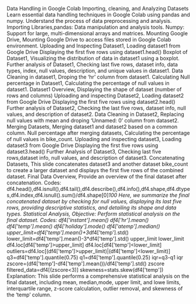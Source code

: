 Data Handling in Google Colab
Importing, cleaning, and Analyzing Datasets
Learn essential data handling techniques in Google Colab using pandas and numpy.
Understand the process of data preprocessing and analysis.
Importing Libraries,pandas: Data manipulation and analysis tools.
Numpy: Support for large, multi-dimensional arrays and matrices.
Mounting Google Drive, Mounting Google Drive to access files stored in Google Colab environment.
Uploading and Inspecting Dataset1, Loading dataset1 from Google Drive Displaying the first five rows using dataset1.head()
Boxplot of Dataset1, Visualizing the distribution of data in dataset1 using a boxplot.
Further analysis of Dataset1, Checking  last five rows, dataset info, data types, index, null values, description, and unique values in dataset1.
Data Cleaning in dataset1, Droping the ‘hr’ column from dataset1.
Calculating Null percentage in Dataset1, Calculating the percentage of null values in dataset1.
Dataset1 Overview, Displaying the shape of dataset (number of rows and columns)
Uploading and inspecting Dataset2, Loading dataset2 from Google Drive Displaying the first five rows using dataset2.head()
Further analysis of Dataset2, Checking the last five rows, dataset info, null values, and description of dataset2.
Data Cleaning in Dataset2, Replacing null values with mean and droping  ‘Unnamed: 0’ column from dataset2.
Merging Datasets, Merging dataset1 and dataset2 based on a common column.
Null percentage after merging datasets, Calculating the percentage of null values in bike_count.
Uploading and inspecting dataset3, Loading dataset3 from Google Drive Displaying the first five rows using dataset3.head()
Further Analysis of Dataset3, Checking last five rows,dataset info, null values, and description of dataset3.
Concatenating Datasets, This slide concatenates dataset3 and another dataset bike_count to create a larger dataset and displays the first five rows of the combined dataset.
Final Data Overview, Provide an overview of the final dataset after concatenation.
Codes: df4.head(),df4.isnull(),df4.tail(),df4.describe(),df4.info(),df4.shape,df4.dtypes,df4.index,df4.isnull().sum()/df4.shape[0]*100
Here, we summarize the final concatenated dataset by checking for null values, displaying its last five rows, providing descriptive statistics, and detailing its shape and data types.
Statistical Analysis, Objective: Perform statistical analysis on the final dataset.
Codes:
	 df4['instant'].mean()
df4['hr'].mean()
df4['temp'].mean()
df4['holiday'].mode()
df4['atemp'].median()
upper_limit=df4['temp'].mean()+3*df4['temp'].std()
lower_limit=df4['temp'].mean()-3*df4['temp'].std()
upper_limit
lower_limit
df4.loc[df4['temp']>upper_limit]
df4.loc[df4['temp']<lower_limit]
outliers=df4.loc[(df4['temp']>upper_limit)|(df4['temp']<lower_limit)]
q3=df4['temp'].quantile(0.75)
q1=df4['temp'].quantile(0.25)
iqr=q3-q1
iqr
zscore=(df4['temp']-df4['temp'].mean())/df4['temp'].std()
zscore
filtered_data=df4[(zscore<3)]
skewness=stats.skew(df4['temp'])
Explanation:
		This slide performs a comprehensive statistical analysis on the final dataset, including mean, median,mode, upper limit, and lowe limits, interquartile range, z-score calculation, outlier removal, and skewness of the ‘temp’ column.
